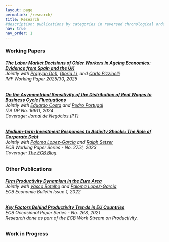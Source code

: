 ```yaml
---
layout: page
permalink: /research/
title: Research
#description: publications by categories in reversed chronological order. generated by jekyll-scholar.
nav: true
nav_order: 1
---
```

<!-- _pages/publications.md -->
<div class="publications"></div>

<p><h3>Working Papers</h3>
<h6><strong><a href="https://www.imf.org/en/Publications/WP/Issues/2025/01/31/The-Labor-Market-Decisions-of-Older-Workers-in-Ageing-Economies-Evidence-from-Spain-and-the-561233?cid=em-COM-123-49658">The Labor Market Decisions of Older Workers in Ageing Economies: Evidence from Spain and the UK</a></strong><br>
Jointly with <a href="https://scholar.google.com/citations?user=KpoJ724AAAAJ&hl=en">Pragyan Deb</a>, <a href="https://www.linkedin.com/in/gloria-li-8a5b74171">Gloria Li</a>, and <a href="https://sites.google.com/site/carlopizzinelli/">Carlo Pizzinelli</a><br>
<em> IMF Working Paper 2025/30, 2025 </em></h6>

<h6><strong><a href="https://docs.iza.org/dp16911.pdf">On the Asymmetrical Sensitivity of the
Distribution of Real Wages to Business Cycle Fluctuations</a></strong><br>
Jointly with <a href="https://sites.google.com/view/costaeduardo">Eduardo Costa</a> and <a href="https://scholar.google.com/citations?user=0IvfLXAAAAAJ&hl=en">Pedro Portugal</a><br>
<em> IZA DP No. 16911, 2024 </em><br>
Coverage: <a href="https://www.jornaldenegocios.pt/economia/emprego/mercado-de-trabalho/detalhe/salarios-mais-altos-sao-os-mais-sensiveis-as-crises-em-portugal">Jornal de Negócios (PT)</a></h6>

<h6><strong><a href="https://www.ecb.europa.eu/pub/pdf/scpwps/ecb.wp2751~25ec268a2f.pt.pdf?eb54d03fcf84436c4d1bdd70763d98d5">Medium-term Investment Responses to Activity Shocks: The Role of Corporate Debt</a></strong><br>
Jointly with <a href="https://www.ecb.europa.eu/pub/research/authors/profiles/paloma-lopez-garcia.pt.html">Paloma Lopez-Garcia</a> and <a href="https://www.ecb.europa.eu/pub/research/authors/profiles/ralph-setzer.pt.html">Ralph Setzer</a><br>
<em> ECB Working Paper Series - No. 2751, 2023 </em><br>
Coverage: <a href="https://www.ecb.europa.eu/press/blog/date/2023/html/ecb.blog230118~0eb37005b7.pt.html">The ECB Blog</a></h6></p>

<p><h3>Other Publications</h3>
<h6><strong><a href="https://www.ecb.europa.eu/pub/economic-bulletin/focus/2022/html/ecb.ebbox202201_03~1bbbd0b0a9.pt.html">Firm Productivity Dynamism in the Euro Area</a></strong><br>
Jointly with <a href="https://www.ecb.europa.eu/pub/research/authors/profiles/vasco-botelho.pt.html">Vasco Botelho</a> and <a href="https://www.ecb.europa.eu/pub/research/authors/profiles/paloma-lopez-garcia.pt.html">Paloma Lopez-Garcia</a><br>
<em> ECB Economic Bulletin Issue 1, 2022 </em></h6>

<h6><strong><a href="https://www.ecb.europa.eu/pub/pdf/scpops/ecb.op268~73e6860c62.pt.pdf?83814621b444599b295c46a608fffcb6">Key Factors Behind Productivity Trends in EU Countries</a></strong><br>
<em> ECB Occasional Paper Series - No. 268, 2021 </em><br>
Research done as part of the ECB Work Stream on Productivity.</h6></p>

<p><h3>Work in Progress</h3></p>